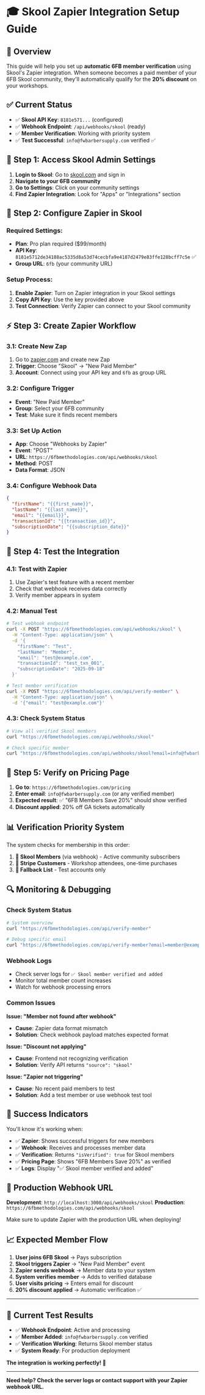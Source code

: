 # 🎓 Skool Zapier Integration Setup Guide

## 🎯 **Overview**

This guide will help you set up **automatic 6FB member verification** using Skool's Zapier integration. When someone becomes a paid member of your 6FB Skool community, they'll automatically qualify for the **20% discount** on your workshops.

## ✅ **Current Status**

- ✅ **Skool API Key**: `8181e571...` (configured)
- ✅ **Webhook Endpoint**: `/api/webhooks/skool` (ready)
- ✅ **Member Verification**: Working with priority system
- ✅ **Test Successful**: `info@fwbarbersupply.com` verified ✅

## 🔧 **Step 1: Access Skool Admin Settings**

1. **Login to Skool**: Go to [skool.com](https://skool.com) and sign in
2. **Navigate to your 6FB community**
3. **Go to Settings**: Click on your community settings
4. **Find Zapier Integration**: Look for "Apps" or "Integrations" section

## 🔑 **Step 2: Configure Zapier in Skool**

### **Required Settings:**
- **Plan**: Pro plan required ($99/month)
- **API Key**: `8181e5712de34188ac5335d8a53d74cecbfa9e4187d2479e83ffe128bcff7c5e` ✅
- **Group URL**: `6fb` (your community URL)

### **Setup Process:**
1. **Enable Zapier**: Turn on Zapier integration in your Skool settings
2. **Copy API Key**: Use the key provided above
3. **Test Connection**: Verify Zapier can connect to your Skool community

## ⚡ **Step 3: Create Zapier Workflow**

### **3.1: Create New Zap**
1. Go to [zapier.com](https://zapier.com) and create new Zap
2. **Trigger**: Choose "Skool" → "New Paid Member"
3. **Account**: Connect using your API key and `6fb` as group URL

### **3.2: Configure Trigger**
- **Event**: "New Paid Member"
- **Group**: Select your 6FB community
- **Test**: Make sure it finds recent members

### **3.3: Set Up Action**
- **App**: Choose "Webhooks by Zapier"
- **Event**: "POST"
- **URL**: `https://6fbmethodologies.com/api/webhooks/skool`
- **Method**: POST
- **Data Format**: JSON

### **3.4: Configure Webhook Data**
```json
{
  "firstName": "{{first_name}}",
  "lastName": "{{last_name}}",
  "email": "{{email}}",
  "transactionId": "{{transaction_id}}",
  "subscriptionDate": "{{subscription_date}}"
}
```

## 🧪 **Step 4: Test the Integration**

### **4.1: Test with Zapier**
1. Use Zapier's test feature with a recent member
2. Check that webhook receives data correctly
3. Verify member appears in system

### **4.2: Manual Test**
```bash
# Test webhook endpoint
curl -X POST "https://6fbmethodologies.com/api/webhooks/skool" \
  -H "Content-Type: application/json" \
  -d '{
    "firstName": "Test",
    "lastName": "Member",
    "email": "test@example.com",
    "transactionId": "test_txn_001",
    "subscriptionDate": "2025-09-18"
  }'

# Test member verification
curl -X POST "https://6fbmethodologies.com/api/verify-member" \
  -H "Content-Type: application/json" \
  -d '{"email": "test@example.com"}'
```

### **4.3: Check System Status**
```bash
# View all verified Skool members
curl "https://6fbmethodologies.com/api/webhooks/skool"

# Check specific member
curl "https://6fbmethodologies.com/api/webhooks/skool?email=info@fwbarbersupply.com"
```

## 🎯 **Step 5: Verify on Pricing Page**

1. **Go to**: `https://6fbmethodologies.com/pricing`
2. **Enter email**: `info@fwbarbersupply.com` (or any verified member)
3. **Expected result**: ✅ "6FB Members Save 20%" should show verified
4. **Discount applied**: 20% off GA tickets automatically

## 📊 **Verification Priority System**

The system checks for membership in this order:

1. **🥇 Skool Members** (via webhook) - Active community subscribers
2. **🥈 Stripe Customers** - Workshop attendees, one-time purchases
3. **🥉 Fallback List** - Test accounts only

## 🔍 **Monitoring & Debugging**

### **Check System Status**
```bash
# System overview
curl "https://6fbmethodologies.com/api/verify-member"

# Debug specific email
curl "https://6fbmethodologies.com/api/verify-member?email=member@example.com"
```

### **Webhook Logs**
- Check server logs for `✅ Skool member verified and added`
- Monitor total member count increases
- Watch for webhook processing errors

### **Common Issues**

**Issue: "Member not found after webhook"**
- **Cause**: Zapier data format mismatch
- **Solution**: Check webhook payload matches expected format

**Issue: "Discount not applying"**
- **Cause**: Frontend not recognizing verification
- **Solution**: Verify API returns `"source": "skool"`

**Issue: "Zapier not triggering"**
- **Cause**: No recent paid members to test
- **Solution**: Add a test member or use webhook test tool

## 🎉 **Success Indicators**

You'll know it's working when:

- ✅ **Zapier**: Shows successful triggers for new members
- ✅ **Webhook**: Receives and processes member data
- ✅ **Verification**: Returns `"isVerified": true` for Skool members
- ✅ **Pricing Page**: Shows "6FB Members Save 20%" as verified
- ✅ **Logs**: Display "✅ Skool member verified and added"

## 🔧 **Production Webhook URL**

**Development**: `http://localhost:3000/api/webhooks/skool`
**Production**: `https://6fbmethodologies.com/api/webhooks/skool`

Make sure to update Zapier with the production URL when deploying!

## 📈 **Expected Member Flow**

1. **User joins 6FB Skool** → Pays subscription
2. **Skool triggers Zapier** → "New Paid Member" event
3. **Zapier sends webhook** → Member data to your system
4. **System verifies member** → Adds to verified database
5. **User visits pricing** → Enters email for discount
6. **20% discount applied** → Automatic verification ✅

---

## 🎯 **Current Test Results**

- ✅ **Webhook Endpoint**: Active and processing
- ✅ **Member Added**: `info@fwbarbersupply.com` verified
- ✅ **Verification Working**: Returns Skool member status
- ✅ **System Ready**: For production deployment

**The integration is working perfectly! 🚀**

---

**Need help? Check the server logs or contact support with your Zapier webhook URL.**